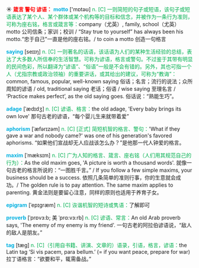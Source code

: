 ☀ <font color="red">**箴言 警句 谚语：**</font>
<font color="sky blue">**motto**</font> ['mɒtəʊ] 
<font color="#00b050">n. [C] 一则简短的句子或短语，该句子或短语表达了某个人、某个群体或某个机构等的目标和信念，并被作为一条行为准则，可称为座右铭，格言或箴言等：</font>company（尤英）, family, school（尤英）motto 公司信条；家训；校训 / “Stay true to yourself” has always been his motto.“忠于自己”一直是他的座右铭。/ to coin a motto 创造一句格言

<font color="sky blue">**saying**</font> [seɪɪŋ] 
<font color="#00b050">n. [C] 一则著名的话语，该话语为人们的某种生活经验的总结，表达了大多数人所信奉的生活智慧。可称为谚语，格言或警句。不过鉴于其带有明显的民间色彩，所以翻译为“谚语”、“俗语”一般是不会有错的。另外，其也可指一个人（尤指宗教或政治领袖）的重要讲话，或其给出的建议，可称为“教诲”：</font>common, famous, popular, well-known saying 俗话；名言；流行的说法；众所周知的谚语 / old, traditional saying 老话；俗语 / wise saying 至理名言 / ‘Practice makes perfect’, as the old saying goes. 俗话说：“熟能生巧”。
           
<font color="sky blue">**adage**</font> [ˈædɪdʒ]
<font color="#00b050">n. [C] 谚语、格言：</font>the old adage, 'Every baby brings its own love' 那句古老的谚语，“每个婴儿生来就带着爱”

<font color="sky blue">**aphorism**</font> [ˈæfərɪzəm]
<font color="#00b050">n. [C] [正式] 简短机智的格言、警句：</font>'What if they gave a war and nobody came?' was one of his generation's favored aphorisms. “如果他们宣战却无人应战该怎么办？”是他那一代人钟爱的格言。

<font color="sky blue">**maxim**</font> [ˈmæksɪm]
<font color="#00b050">n. [C] 广为人知的格言、箴言、座右铭（人们用其规范自己的行为）：</font>As the old maxim goes, 'A picture is worth a thousand words'. 就像一句古老的格言所说的：“一图胜千言。” / If you follow a few simple maxims, your business should be a success. 依照几条简单的准则行事，你的生意就会成功。/ The golden rule is to pay attention. The same maxim applies to parenting. 黄金法则是要留心注意，同样的原则也适用于养育子女。

<font color="sky blue">**epigram**</font> [ˈepɪgræm]
<font color="#00b050">n. [C] 诙谐机智的短诗或隽语：</font>了解即可

<font color="sky blue">**proverb**</font> [ˈprɒvɜ:b; 美 ˈprɑ:vɜ:rb]
<font color="#00b050">n. [C] 谚语、常言：</font>An old Arab proverb says, 'The enemy of my enemy is my friend'. 一句古老的阿拉伯谚语说，“敌人的敌人是朋友。”
           
<font color="sky blue">**tag**</font> [tæg]
<font color="#00b050">n. [C]（引用自书籍、讲演、文章的）语录，引语，格言，谚语：</font>the Latin tag ‘Si vis pacem, para bellum.’ (= if you want peace, prepare for war) 拉丁语格言：“欲要和平，辄需备战。”
 
